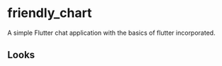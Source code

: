 # friendly_chart
 A simple Flutter chat application with the basics of flutter incorporated.
 
 ## Looks
 


